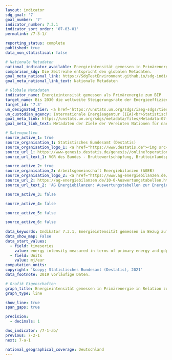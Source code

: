 ```yaml
---
layout: indicator    
sdg_goal: '7'    
goal_number: '7'    
indicator_number: 7.3.1    
indicator_sort_order: '07-03-01'    
permalink: /7-3-1/    

reporting_status: complete    
published: true    
data_non_statistical: false    

# Nationale Metadaten    
national_indicator_available: Energieintensität gemessen in Primärenergie in Relation zum BIP    
comparison_sdg: Die Zeitreihe entspricht den globalen Metadaten.    
goal_meta_national_link: https://SdgTestEnvironment.github.io/sdg-indicators/public/MetaDe/7.3.1.pdf    
goal_meta_national_link_text: Nationale Metadaten    

# Globale Metadaten    
indicator_name: Energieintensität gemessen als Primärenergie zum BIP    
target_name: Bis 2030 die weltweite Steigerungsrate der Energieeffizienz verdoppeln    
target_id: '7.3'    
un_designated_tier: <a href='https://unstats.un.org/sdgs/iaeg-sdgs/tier-classification/' title='Klicken Sie hier um weitere Informationen zur UN-Tier-Klassifikation zu erhalten.'  target='_blank'>Tier I</a>    
un_custodian_agency: Internationale Energieagentur (IEA)<br>Statistische Division der Vereinten Nationen (UNSD)    
goal_meta_link: https://unstats.un.org/sdgs/metadata/files/Metadata-07-03-01.pdf    
goal_meta_link_text: Metadaten der Ziele der Vereinten Nationen für nachhaltige Entwicklung    

# Datenquellen
source_active_1: true
source_organisation_1: Statistisches Bundesamt (Destatis)
source_organisation_logo_1: <a href="https://www.destatis.de"><img src="https://g205sdgs.github.io/sdg-indicators/public/OrgImgDe/destatis.png" alt="Logo destatis" style="height:60px; width:148px"/></a>
source_url_1: https://www-genesis.destatis.de/genesis//online?operation=table&code=81000-0001&bypass=true&language=de
source_url_text_1: VGR des Bundes - Bruttowertschöpfung, Bruttoinlandsprodukt (nominal/preisbereinigt) – GENESIS online 81000-0001

source_active_2: true
source_organisation_2: Arbeitsgemeinschaft Energiebilanzen (AGEB)
source_organisation_logo_2: <a href="https://www.ag-energiebilanzen.de/"><img src="https://g205sdgs.github.io/sdg-indicators/public/OrgImgDe/ageb.png" alt="Logo ageb" style="height:60px; width:148px"/></a>
source_url_2: https://ag-energiebilanzen.de/10-0-Auswertungstabellen.html
source_url_text_2: 'AG Energiebilanzen: Auswertungstabellen zur Energiebilanz'

source_active_3: false

source_active_4: false

source_active_5: false

source_active_6: false
    
data_keywords: Indikator 7.3.1, Energieintensität gemessen in Bezug auf Primärenergie und BIP, Internationale Energieagentur (IEA), Statistischen Division der UN (UNSD), UN Energy    
data_show_map: False    
data_start_values: 
  - field: timeseries
    value: energy intensity measured in terms of primary energy and gdp
  - field: Units
    value: mj/eur    
computation_units:     
copyright: '&copy; Statistisches Bundesamt (Destatis), 2021'    
data_footnote: 2019 vorläufige Daten.    

# Grafik Eigenschaften    
graph_title: Energieintensität gemessen in Primärenergie in Relation zum BIP    
graph_type: line    

show_line: true
span_gaps: true

precision:
  - decimals: 1    

dns_indicator: /7-1-ab/
previous: 7-2-1    
next: 7-a-1    

national_geographical_coverage: Deutschland    
---
```


<span></span>